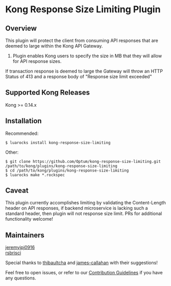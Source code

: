 # Kong Response Size Limiting Plugin
## Overview
This plugin will protect the client from consuming API responses that are deemed to large within the Kong API Gateway.

1. Plugin enables Kong users to specify the size in MB that they will allow for API response sizes.

If transaction response is deemed to large the Gateway will throw an HTTP Status of 413 and a response body of "Response size limit exceeded" 

## Supported Kong Releases
Kong >= 0.14.x 

## Installation
Recommended:
```
$ luarocks install kong-response-size-limiting
```
Other:
```
$ git clone https://github.com/Optum/kong-response-size-limiting.git /path/to/kong/plugins/kong-response-size-limiting
$ cd /path/to/kong/plugins/kong-response-size-limiting
$ luarocks make *.rockspec
```
## Caveat

This plugin currently accomplishes limiting by validating the Content-Length header on API responses, if backend microservice is lacking such a standard header, then plugin will not response size limit. PRs for additional functionality welcome!

## Maintainers
[jeremyjpj0916](https://github.com/jeremyjpj0916)  
[rsbrisci](https://github.com/rsbrisci)

Special thanks to [thibaultcha](https://github.com/thibaultcha) and [james-callahan](https://github.com/james-callahan) with their
suggestions!

Feel free to open issues, or refer to our [Contribution Guidelines](https://github.com/Optum/kong-response-size-limiting/blob/master/CONTRIBUTING.md) if you have any questions.
